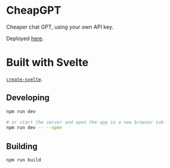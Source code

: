 # CheapGPT

Cheaper chat GPT, using your own API key.

Deployed [here](https://dgmp88.github.io/CheapGPT/).

# Built with Svelte

[`create-svelte`](https://github.com/sveltejs/kit/tree/master/packages/create-svelte).

## Developing

```bash
npm run dev

# or start the server and open the app in a new browser tab
npm run dev -- --open
```

## Building

```bash
npm run build
```
